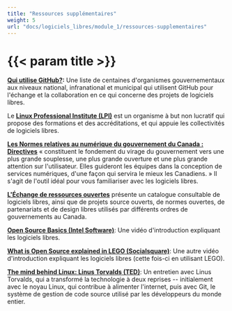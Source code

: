 ```yaml
---
title: "Ressources supplémentaires"
weight: 5
url: "docs/logiciels_libres/module_1/ressources-supplementaires"
---
```


# {{< param title >}}

**[Qui utilise GitHub?](https://government.github.com/community/):** Une liste de centaines d'organismes gouvernementaux aux niveaux national, infranational et municipal qui utilisent GitHub pour l'échange et la collaboration en ce qui concerne des projets de logiciels libres.

Le [**Linux Professional Institute (LPI)**](https://www.lpi.org/) est un organisme à but non lucratif qui propose des formations et des accréditations, et qui appuie les collectivités de logiciels libres.

[**Les Normes relatives au numérique du gouvernement du Canada : Directives**](https://www.canada.ca/fr/gouvernement/systeme/gouvernement-numerique/normes-numeriques-gouvernement-canada.html) « constituent le fondement du virage du gouvernement vers une plus grande souplesse, une plus grande ouverture et une plus grande attention sur l'utilisateur. Elles guideront les équipes dans la conception de services numériques, d'une façon qui servira le mieux les Canadiens. » Il s'agit de l'outil idéal pour vous familiariser avec les logiciels libres.

[**L'Échange de ressources ouvertes**](https://code.open.canada.ca/en/index.html) présente un catalogue consultable de logiciels libres, ainsi que de projets source ouverts, de normes ouvertes, de partenariats et de design libres utilisés par différents ordres de gouvernements au Canada.

[**Open Source Basics (Intel Software)**](https://www.youtube.com/watch?v=Tyd0FO0tko8): Une vidéo d'introduction expliquant les logiciels libres.

[**What is Open Source explained in LEGO (Socialsquare)**](https://www.youtube.com/watch?v=a8fHgx9mE5U): Une autre vidéo d'introduction expliquant les logiciels libres (cette fois-ci en utilisant LEGO).

[**The mind behind Linux: Linus Torvalds (TED)**](https://www.youtube.com/watch?v=o8NPllzkFhE): Un entretien avec Linus Torvalds, qui a transformé la technologie à deux reprises -- initialement avec le noyau Linux, qui contribue à alimenter l'internet, puis avec Git, le système de gestion de code source utilisé par les développeurs du monde entier.
